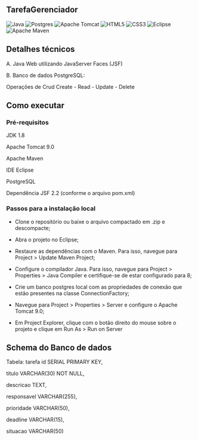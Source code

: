 ## TarefaGerenciador

![Java](https://img.shields.io/badge/java-%23ED8B00.svg?style=for-the-badge&logo=openjdk&logoColor=white) ![Postgres](https://img.shields.io/badge/postgres-%23316192.svg?style=for-the-badge&logo=postgresql&logoColor=white)  ![Apache Tomcat](https://img.shields.io/badge/apache%20tomcat-%23F8DC75.svg?style=for-the-badge&logo=apache-tomcat&logoColor=black) ![HTML5](https://img.shields.io/badge/html5-%23E34F26.svg?style=for-the-badge&logo=html5&logoColor=white) ![CSS3](https://img.shields.io/badge/css3-%231572B6.svg?style=for-the-badge&logo=css3&logoColor=white)  ![Eclipse](https://img.shields.io/badge/Eclipse-FE7A16.svg?style=for-the-badge&logo=Eclipse&logoColor=white) ![Apache Maven](https://img.shields.io/badge/Apache%20Maven-C71A36?style=for-the-badge&logo=Apache%20Maven&logoColor=white)

## Detalhes técnicos
A. Java Web utilizando JavaServer Faces (JSF)

B. Banco de dados PostgreSQL:

Operações de Crud Create - Read - Update - Delete

## Como executar

### Pré-requisitos

JDK 1.8

Apache Tomcat 9.0

Apache Maven

IDE Eclipse

PostgreSQL

Dependência JSF 2.2 (conforme o arquivo pom.xml)

### Passos para a instalação local

- Clone o repositório ou baixe o arquivo compactado em .zip e descompacte;

- Abra o projeto no Eclipse;

- Restaure as dependências com o Maven. Para isso, navegue para Project > Update Maven Project;

- Configure o compilador Java. Para isso, navegue para Project > Properties > Java Compiler e certifique-se de estar configurado para 8;

- Crie um banco postgres local com as propriedades de conexão que estão presentes na classe ConnectionFactory;

- Navegue para Project > Properties > Server e configure o Apache Tomcat 9.0;

- Em Project Explorer, clique com o botão direito do mouse sobre o projeto e clique em Run As > Run on Server

## Schema do Banco de dados

Tabela: tarefa
id SERIAL PRIMARY KEY,

titulo VARCHAR(30) NOT NULL,

descricao TEXT, 

responsavel VARCHAR(255),

prioridade VARCHAR(50),

deadline VARCHAR(15),

situacao VARCHAR(50)

